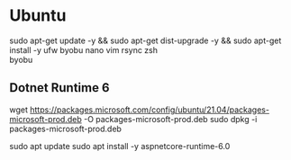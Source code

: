 # Ubuntu

sudo apt-get update -y && sudo apt-get dist-upgrade -y && sudo apt-get install -y ufw byobu nano vim rsync zsh  
byobu

## Dotnet Runtime 6
wget https://packages.microsoft.com/config/ubuntu/21.04/packages-microsoft-prod.deb -O packages-microsoft-prod.deb
sudo dpkg -i packages-microsoft-prod.deb

sudo apt update
sudo apt install -y aspnetcore-runtime-6.0
